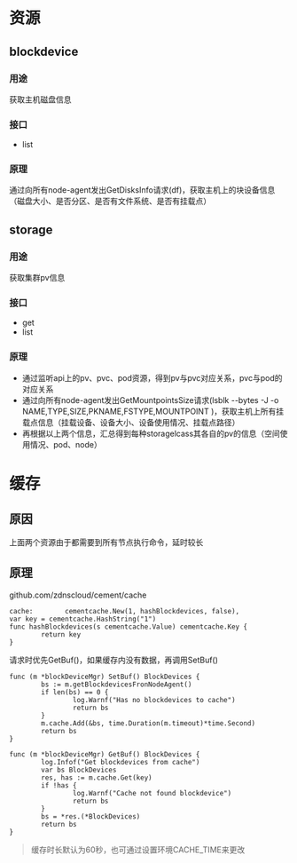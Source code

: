 # 资源
## blockdevice  

### 用途
获取主机磁盘信息
### 接口  
- list

### 原理
通过向所有node-agent发出GetDisksInfo请求(df)，获取主机上的块设备信息（磁盘大小、是否分区、是否有文件系统、是否有挂载点）

## storage 
### 用途
获取集群pv信息

### 接口
- get
- list

### 原理
- 通过监听api上的pv、pvc、pod资源，得到pv与pvc对应关系，pvc与pod的对应关系
- 通过向所有node-agent发出GetMountpointsSize请求(lsblk --bytes -J -o NAME,TYPE,SIZE,PKNAME,FSTYPE,MOUNTPOINT  )，获取主机上所有挂载点信息（挂载设备、设备大小、设备使用情况、挂载点路径）
- 再根据以上两个信息，汇总得到每种storagelcass其各自的pv的信息（空间使用情况、pod、node）

# 缓存

## 原因
  上面两个资源由于都需要到所有节点执行命令，延时较长
## 原理
github.com/zdnscloud/cement/cache
```
cache:        cementcache.New(1, hashBlockdevices, false),
var key = cementcache.HashString("1")
func hashBlockdevices(s cementcache.Value) cementcache.Key {
        return key
}
```
请求时优先GetBuf()，如果缓存内没有数据，再调用SetBuf()
```
func (m *blockDeviceMgr) SetBuf() BlockDevices {
        bs := m.getBlockdevicesFronNodeAgent()
        if len(bs) == 0 {
                log.Warnf("Has no blockdevices to cache")
                return bs
        }
        m.cache.Add(&bs, time.Duration(m.timeout)*time.Second)
        return bs
}

func (m *blockDeviceMgr) GetBuf() BlockDevices {
        log.Infof("Get blockdevices from cache")
        var bs BlockDevices
        res, has := m.cache.Get(key)
        if !has {
                log.Warnf("Cache not found blockdevice")
                return bs
        }
        bs = *res.(*BlockDevices)
        return bs
}
```

>   缓存时长默认为60秒，也可通过设置环境CACHE_TIME来更改
